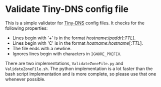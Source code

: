 # Validate Tiny-DNS config file

This is a simple validator for [Tiny-DNS](http://cr.yp.to/djbdns/tinydns.html)
config files. It checks for the following properties:

- Lines begin with '+' is in the format *hostname*:*ipaddr*[:*TTL*].
- Lines begin with 'C' is in the format *hostname*:*hostname*[:*TTL*].
- The file ends with a newline.
- Ignores lines begin with characters in `IGNORE_PREFIX`.

There are two implementations, `ValidateZoneFile.py` and `ValidateZoneFile.sh`.
The python implementation is a lot faster than the bash script implementation
and is more complete, so please use that one whenever possible.
